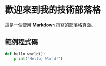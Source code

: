 # 歡迎來到我的技術部落格

這是一個使用 **Markdown** 撰寫的部落格頁面。

## 範例程式碼

```python
def hello_world():
    print("Hello, World!")
```
